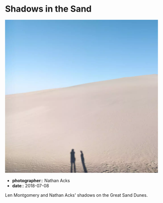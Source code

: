 # Shadows in the Sand

![An immense sand dune with the shadows of two people at its base](assets/2018-07-08-shadows-in-the-sand.webp)

* **photographer**:: Nathan Acks  
* **date**:: 2018-07-08

Len Montgomery and Nathan Acks' shadows on the Great Sand Dunes.

